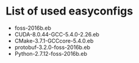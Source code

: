 # List of used easyconfigs

- foss-2016b.eb
- CUDA-8.0.44-GCC-5.4.0-2.26.eb
- CMake-3.7.1-GCCcore-5.4.0.eb
- protobuf-3.2.0-foss-2016b.eb
- Python-2.7.12-foss-2016b.eb
